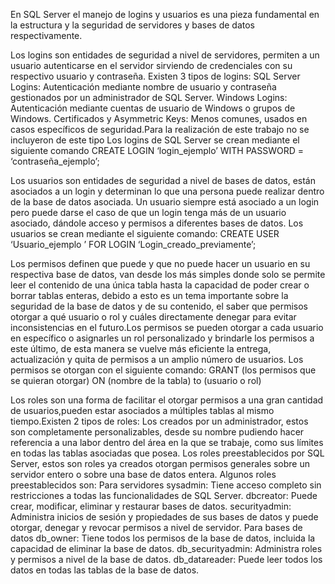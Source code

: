 En SQL Server el manejo de logins y usuarios es una pieza fundamental en la estructura y la seguridad de servidores y bases de datos respectivamente.

Los logins son entidades de seguridad a nivel de servidores, permiten a un usuario autenticarse en el servidor sirviendo de credenciales con su respectivo usuario y contraseña.
Existen 3 tipos de logins:
SQL Server Logins: Autenticación mediante nombre de usuario y contraseña gestionados por un administrador de SQL Server.
Windows Logins: Autenticación mediante cuentas de usuario de Windows o grupos de Windows.
Certificados y Asymmetric Keys: Menos comunes, usados en casos específicos de seguridad.Para la realización de este trabajo no se incluyeron de este tipo
Los logins de SQL Server se crean mediante el siguiente comando
CREATE LOGIN ‘login_ejemplo’ WITH PASSWORD = ‘contraseña_ejemplo’;

Los usuarios son entidades de seguridad a nivel de bases de datos, están asociados a un login y determinan lo que una persona puede realizar dentro de la base de datos asociada.
Un usuario siempre está asociado a un login pero puede darse el caso de que un login tenga más de un usuario asociado, dándole acceso y permisos a diferentes bases de datos.
Los usuarios se crean mediante el siguiente comando:
CREATE USER ‘Usuario_ejemplo ’ FOR LOGIN ‘Login_creado_previamente’;

Los permisos  definen que puede y que no puede hacer un usuario en su respectiva base de datos, van desde los más simples donde solo se permite leer el contenido de una única tabla hasta la capacidad de poder crear o borrar tablas enteras, debido a esto es un tema importante sobre la seguridad de la base de datos y de su contenido, el saber que permisos otorgar a qué usuario o rol y cuáles directamente denegar para evitar inconsistencias en el futuro.Los permisos se pueden otorgar a cada usuario en específico o asignarles un rol personalizado y brindarle los permisos a este último, de esta manera se vuelve más eficiente la entrega, actualización y quita de permisos a un amplio número de usuarios.
Los permisos se otorgan con el siguiente comando:
GRANT (los permisos que se quieran otorgar) ON (nombre de la tabla) to (usuario o rol)

Los roles son una forma de facilitar el otorgar permisos a una gran cantidad de usuarios,pueden estar asociados a múltiples tablas al mismo tiempo.Existen 2 tipos de roles:
Los creados por un administrador, estos son completamente personalizables, desde su nombre pudiendo hacer referencia a una labor dentro del área en la que se trabaje, como sus límites en todas las tablas asociadas que posea.
Los roles preestablecidos por SQL Server, estos son roles ya creados otorgan permisos generales sobre un servidor entero o sobre una base de datos entera.
Algunos roles preestablecidos son:
Para servidores 
sysadmin: Tiene acceso completo sin restricciones a todas las funcionalidades de SQL Server.
dbcreator: Puede crear, modificar, eliminar y restaurar bases de datos.
securityadmin: Administra inicios de sesión y propiedades de sus bases de datos y puede otorgar, denegar y revocar permisos a nivel de servidor.
Para bases de datos 
db_owner: Tiene todos los permisos de la base de datos, incluida la capacidad de eliminar la base de datos.
db_securityadmin: Administra roles y permisos a nivel de la base de datos.
db_datareader: Puede leer todos los datos en todas las tablas de la base de datos.
